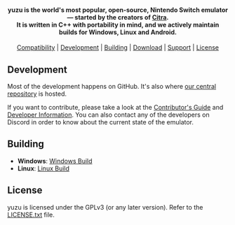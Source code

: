 <!--
SPDX-FileCopyrightText: 2018 yuzu Emulator Project
SPDX-License-Identifier: GPL-2.0-or-later
-->

<h4 align="center"><b>yuzu</b> is the world's most popular, open-source, Nintendo Switch emulator — started by the creators of <a href="https://citra-emu.org" target="_blank">Citra</a>.
<br>
It is written in C++ with portability in mind, and we actively maintain builds for Windows, Linux and Android.
</h4>

<p align="center">
  <a href="#compatibility">Compatibility</a> |
  <a href="#development">Development</a> |
  <a href="#building">Building</a> |
  <a href="#download">Download</a> |
  <a href="#support">Support</a> |
  <a href="#license">License</a>
</p>


## Development

Most of the development happens on GitHub. It's also where [our central repository](https://github.com/ViktorVohmin/yuzu-emu) is hosted.

If you want to contribute, please take a look at the [Contributor's Guide](https://github.com/ViktorVohmin/yuzu-emu/wiki/Contributing) and [Developer Information](https://github.com/ViktorVohmin/yuzu-emu/wiki/Developer-Information).
You can also contact any of the developers on Discord in order to know about the current state of the emulator.

## Building

* __Windows__: [Windows Build](https://github.com/ViktorVohmin/yuzu-emu/wiki/Building-For-Windows)
* __Linux__: [Linux Build](https://github.com/ViktorVohmin/yuzu-emu/wiki/Building-For-Linux)


## License

yuzu is licensed under the GPLv3 (or any later version). Refer to the [LICENSE.txt](https://github.com/ViktorVohmin/yuzu-emu/blob/master/LICENSE.txt) file.
